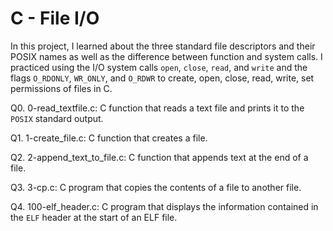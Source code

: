 # C - File I/O

In this project, I learned about the three standard file descriptors and their
POSIX names as well as the difference between function and system calls. I
practiced using the I/O system calls `open`, `close`, `read`, and `write`
and the flags `O_RDONLY`, `WR_ONLY`, and `O_RDWR` to create, open, close,
read, write, set permissions of files in C.


Q0. 0-read_textfile.c: C function that reads a text file and prints it to the `POSIX` standard output.


Q1. 1-create_file.c: C function that creates a file.


Q2. 2-append_text_to_file.c: C function that appends text at   the end of a file.


Q3. 3-cp.c: C program that copies the contents of a file to another file.


Q4. 100-elf_header.c: C program that displays the information contained in the `ELF` header at the start of an ELF file.

